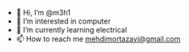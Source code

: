 - 👋 Hi, I’m @m3h1
- 👀 I’m interested in computer
- 🌱 I’m currently learning electrical
- 📫 How to reach me mehdimortazavi@gmail.com

<!---
m3h1/m3h1 is a ✨ special ✨ repository because its `README.md` (this file) appears on your GitHub profile.
You can click the Preview link to take a look at your changes.
--->
